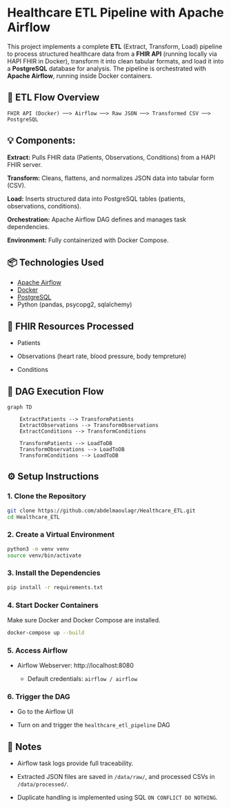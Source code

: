 # Healthcare ETL Pipeline with Apache Airflow

This project implements a complete **ETL** (Extract, Transform, Load) pipeline to process structured healthcare data from a **FHIR API** (running locally via HAPI FHIR in Docker), transform it into clean tabular formats, and load it into a **PostgreSQL** database for analysis. The pipeline is orchestrated with **Apache Airflow**, running inside Docker containers.




## 🔄 ETL Flow Overview

```text
FHIR API (Docker) ──> Airflow ──> Raw JSON ──> Transformed CSV ──> PostgreSQL
```

## 💡 Components:
**Extract:** Pulls FHIR data (Patients, Observations, Conditions) from a HAPI FHIR server.

**Transform:** Cleans, flattens, and normalizes JSON data into tabular form (CSV).

**Load:** Inserts structured data into PostgreSQL tables (patients, observations, conditions).

**Orchestration:** Apache Airflow DAG defines and manages task dependencies.

**Environment:** Fully containerized with Docker Compose.

## 📦 Technologies Used

- [Apache Airflow](https://airflow.apache.org/)
- [Docker](https://www.docker.com/)
- [PostgreSQL](https://www.postgresql.org/)
- Python (pandas, psycopg2, sqlalchemy)


## 🔧 FHIR Resources Processed
- Patients

- Observations (heart rate, blood pressure, body tempreture)

- Conditions

## 🧠 DAG Execution Flow

```mermaid
graph TD

    ExtractPatients --> TransformPatients
    ExtractObservations --> TransformObservations
    ExtractConditions --> TransformConditions

    TransformPatients --> LoadToDB
    TransformObservations --> LoadToDB
    TransformConditions --> LoadToDB

```
## ⚙️ Setup Instructions

### 1. Clone the Repository

```bash
git clone https://github.com/abdelmaoulagr/Healthcare_ETL.git
cd Healthcare_ETL
```

### 2. Create a Virtual Environment 

```bash
python3 -m venv venv
source venv/bin/activate
```
### 3. Install the Dependencies
```bash
pip install -r requirements.txt
```
### 4. Start Docker Containers

Make sure Docker and Docker Compose are installed.

```bash
docker-compose up --build
```
### 5. Access Airflow
- Airflow Webserver: http://localhost:8080

    - Default credentials: `airflow / airflow`

### 6. Trigger the DAG
- Go to the Airflow UI

- Turn on and trigger the `healthcare_etl_pipeline` DAG

## 📌 Notes
- Airflow task logs provide full traceability.

- Extracted JSON files are saved in `/data/raw/`, and processed CSVs in `/data/processed/`.

- Duplicate handling is implemented using SQL `ON CONFLICT DO NOTHING`.